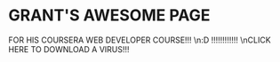 # GRANT'S AWESOME PAGE
FOR HIS COURSERA WEB DEVELOPER COURSE!!!
\n:D !!!!!!!!!!!!
\nCLICK HERE TO DOWNLOAD A VIRUS!!!
